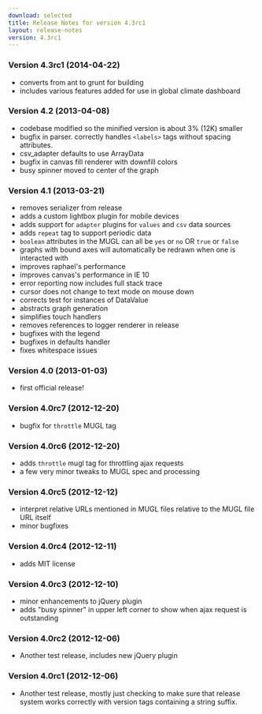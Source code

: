 ```yaml
---
download: selected
title: Release Notes for version 4.3rc1
layout: release-notes
version: 4.3rc1
---
```


### Version 4.3rc1 (2014-04-22)

* converts from ant to grunt for building
* includes various features added for use in global climate dashboard

### Version 4.2 (2013-04-08)

* codebase modified so the minified version is about 3% (12K) smaller
* bugfix in parser. correctly handles `<labels>` tags without spacing attributes.
* csv_adapter defaults to use ArrayData
* bugfix in canvas fill renderer with downfill colors
* busy spinner moved to center of the graph

### Version 4.1 (2013-03-21)

* removes serializer from release
* adds a custom lightbox plugin for mobile devices
* adds support for `adapter` plugins for `values` and `csv` data sources
* adds `repeat` tag to support periodic data
* `boolean` attributes in the MUGL can all be `yes` or `no` OR `true` or `false`
* graphs with bound axes will automatically be redrawn when one is interacted with
* improves raphael's performance
* improves canvas's performance in IE 10
* error reporting now includes full stack trace
* cursor does not change to text mode on mouse down
* corrects test for instances of DataValue
* abstracts graph generation
* simplifies touch handlers
* removes references to logger renderer in release
* bugfixes with the legend
* bugfixes in defaults handler
* fixes whitespace issues

### Version 4.0 (2013-01-03)

* first official release!

### Version 4.0rc7 (2012-12-20)

* bugfix for `throttle` MUGL tag

### Version 4.0rc6 (2012-12-20)

* adds `throttle` mugl tag for throttling ajax requests
* a few very minor tweaks to MUGL spec and processing

### Version 4.0rc5 (2012-12-12)

* interpret relative URLs mentioned in MUGL files relative to the MUGL file URL itself
* minor bugfixes

### Version 4.0rc4 (2012-12-11)

* adds MIT license

### Version 4.0rc3 (2012-12-10)

* minor enhancements to jQuery plugin
* adds "busy spinner" in upper left corner to show when ajax request is outstanding

### Version 4.0rc2 (2012-12-06)

* Another test release, includes new jQuery plugin

### Version 4.0rc1 (2012-12-06)

* Another test release, mostly just checking to make sure that release system
  works correctly with version tags containing a string suffix.
